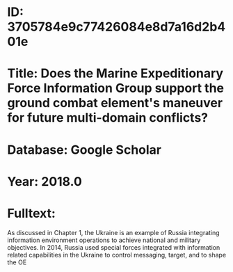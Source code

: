 # ID: 3705784e9c77426084e8d7a16d2b401e
# Title: Does the Marine Expeditionary Force Information Group support the ground combat element's maneuver for future multi-domain conflicts?
# Database: Google Scholar
# Year: 2018.0
# Fulltext:
As discussed in Chapter 1, the Ukraine is an example of Russia integrating information environment operations to achieve national and military objectives.
In 2014, Russia used special forces integrated with information related capabilities in the Ukraine to control messaging, target, and to shape the OE